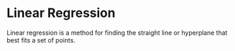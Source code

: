 # Linear Regression

Linear regression is a method for finding the straight line or hyperplane that best fits a set of points.
